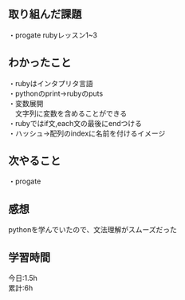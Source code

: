 ## 取り組んだ課題
・progate rubyレッスン1~3

## わかったこと
・rubyはインタプリタ言語  
・pythonのprint→rubyのputs  
・変数展開  
　文字列に変数を含めることができる  
・rubyではif文,each文の最後にendつける  
・ハッシュ→配列のindexに名前を付けるイメージ  

## 次やること
・progate  

## 感想
pythonを学んでいたので、文法理解がスムーズだった

## 学習時間
今日:1.5h  
累計:6h
